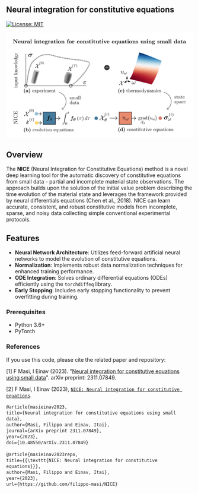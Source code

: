 ## Neural integration for constitutive equations

[![License: MIT](https://img.shields.io/badge/License-MIT-yellow.svg)](https://opensource.org/licenses/MIT)

<center><img src="./_images/NICE.png"  alt="centered image" width="100%" height="51.15%"></center>

## Overview

The **NICE** (Neural Integration for Constitutive Equations) method is a novel deep learning tool for the automatic discovery of constitutive equations from small data - partial and incomplete material state observations. 
The approach builds upon the solution of the initial value problem describing the time evolution of the material state and leverages the framework provided by neural differentials equations (Chen et al., 2018).
NICE can learn accurate, consistent, and robust constitutive models from incomplete, sparse, and noisy data collecting simple conventional experimental protocols. 

## Features

- **Neural Network Architecture**: Utilizes feed-forward artificial neural networks to model the evolution of constitutive equations.
- **Normalization**: Implements robust data normalization techniques for enhanced training performance.
- **ODE Integration**: Solves ordinary differential equations (ODEs) efficiently using the `torchdiffeq` library.
- **Early Stopping**: Includes early stopping functionality to prevent overfitting during training.

### Prerequisites

- Python 3.6+
- PyTorch


### References

If you use this code, please cite the related paper and repository:

[1] F Masi, I Einav (2023). "[Neural integration for constitutive equations using small data](https://doi.org/10.48550/arXiv.2311.07849)". arXiv preprint: 2311.07849.

[2] F Masi, I Einav (2023), [```NICE: Neural integration for constitutive equations```](https://github.com/filippo-masi/NICE).


    @article{masieinav2023,
    title={Neural integration for constitutive equations using small data},
    author={Masi, Filippo and Einav, Itai},
    journal={arXiv preprint 2311.07849},
    year={2023},
    doi={10.48550/arXiv.2311.07849}

    @article{masieinav2023repo,
    title={{\texttt{NICE: Neural integration for constitutive equations}}},
    author={Masi, Filippo and Einav, Itai},
    year={2023},
    url={https://github.com/filippo-masi/NICE}
